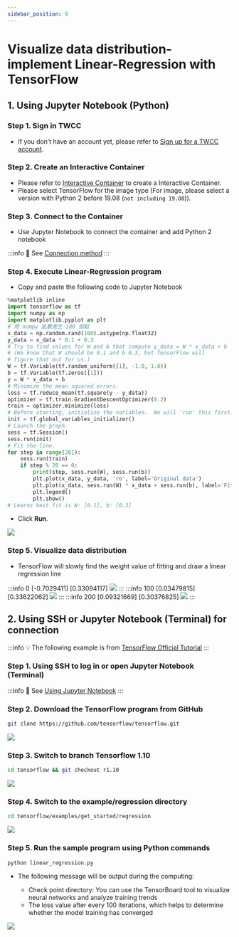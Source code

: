 ```yaml
---
sidebar_position: 9
---
```


# Visualize data distribution-implement Linear-Regression with TensorFlow


## 1. Using Jupyter Notebook (Python)

### Step 1. Sign in TWCC

- If you don’t have an account yet, please refer to [Sign up for a TWCC account](https://www.twcc.ai/doc?page=register_account).

### Step 2.  Create an Interactive Container

- Please refer to [Interactive Container](https://www.twcc.ai/doc?page=container#建立開發型容器) to create a Interactive Container.
- Please select TensorFlow for the image type (For image, please select a version with Python 2 before 19.08 (`not including 19.08`)).


### Step 3. Connect to the Container

- Use Jupyter Notebook to connect the container and add Python 2 notebook

:::info
:book: See [Connection method](https://www.twcc.ai/doc?page=container#連線使用方式)
:::


### Step 4. Execute Linear-Regression program

- Copy and paste the following code to Jupyter Notebook

```python
%matplotlib inline
import tensorflow as tf
import numpy as np
import matplotlib.pyplot as plt
# 用 numpy 亂數產生 100 個點
x_data = np.random.rand(100).astype(np.float32)
y_data = x_data * 0.1 + 0.3
# Try to find values for W and b that compute y_data = W * x_data + b
# (We know that W should be 0.1 and b 0.3, but TensorFlow will
# figure that out for us.)
W = tf.Variable(tf.random_uniform([1], -1.0, 1.0))
b = tf.Variable(tf.zeros([1]))
y = W * x_data + b
# Minimize the mean squared errors.
loss = tf.reduce_mean(tf.square(y - y_data))
optimizer = tf.train.GradientDescentOptimizer(0.2)
train = optimizer.minimize(loss)
# Before starting, initialize the variables.  We will 'run' this first.
init = tf.global_variables_initializer()
# Launch the graph.
sess = tf.Session()
sess.run(init)
# Fit the line.
for step in range(201):
    sess.run(train)
    if step % 20 == 0:
        print(step, sess.run(W), sess.run(b))
        plt.plot(x_data, y_data, 'ro', label='Original data')
        plt.plot(x_data, sess.run(W) * x_data + sess.run(b), label='Fitted line')
        plt.legend()
        plt.show()
# Learns best fit is W: [0.1], b: [0.3]
```

- Click **Run**.

![](https://cos.twcc.ai/SYS-MANUAL/uploads/upload_d7aa8421020677a326adb22f508f0ef4.png)



### Step 5. Visualize data distribution

- TensorFlow will slowly find the weight value of fitting and draw a linear regression line

:::info 0 [-0.7029411] [0.33094117]
![](https://cos.twcc.ai/SYS-MANUAL/uploads/upload_fb0b79090def125ce1173c78dad6362a.png)
:::
:::info 100 [0.03479815] [0.33622062]
![](https://cos.twcc.ai/SYS-MANUAL/uploads/upload_257640a2d6ddf46bc0c7eea9ea26efc8.png)
:::
:::info 200 [0.09321669] [0.30376825]
![](https://cos.twcc.ai/SYS-MANUAL/uploads/upload_0d2ff561591c061432b01fc7728eca4c.png)
:::

## 2. Using SSH or Jupyter Notebook (Terminal) for connection

:::info
:bulb: The following example is from [TensorFlow Official Tutorial](https://www.tensorflow.org/api_guides/python/regression_examples)
:::

### Step 1. Using SSH to log in or open Jupyter Notebook (Terminal)

:::info
:book: See [Using Jupyter Notebook](https://www.twcc.ai/doc?page=container#使用-Jupyter-Notebook)
:::

### Step 2. Download the TensorFlow program from GitHub

```bash
git clone https://github.com/tensorflow/tensorflow.git
```

![](https://cos.twcc.ai/SYS-MANUAL/uploads/upload_94baa375f655c1c8a10cecd3ca0c0d4b.png)


### Step 3. Switch to branch Tensorflow 1.10

```bash
cd tensorflow && git checkout r1.10
```
![](https://cos.twcc.ai/SYS-MANUAL/uploads/upload_6b54848bfd66229b4d336c2a804a4584.png)



### Step 4. Switch to the example/regression directory

```bash
cd tensorflow/examples/get_started/regression
```

![](https://cos.twcc.ai/SYS-MANUAL/uploads/upload_5a7ccd02f252fa2873aa6b5ad6c7f3f3.png)


### Step 5. Run the sample program using Python commands

```bash
python linear_regression.py
```

- The following message will be output during the computing:

    - Check point directory: You can use the TensorBoard tool to visualize neural networks and analyze training trends
    - The loss value after every 100 iterations, which helps to determine whether the model training has converged

![](https://cos.twcc.ai/SYS-MANUAL/uploads/upload_0c66fb2a3b252f1eac4ef50818c90af1.png)